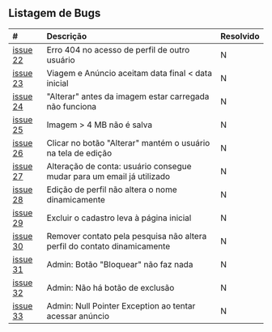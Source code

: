## Listagem de Bugs ##

| **#** | **Descrição** | **Resolvido** |
|:------|:----------------|:--------------|
| [issue 22](https://code.google.com/p/les-2013-1/issues/detail?id=22) | Erro 404 no acesso de perfil de outro usuário | N |
| [issue 23](https://code.google.com/p/les-2013-1/issues/detail?id=23) | Viagem e Anúncio aceitam data final < data inicial | N |
| [issue 24](https://code.google.com/p/les-2013-1/issues/detail?id=24) | "Alterar" antes da imagem estar carregada não funciona | N |
| [issue 25](https://code.google.com/p/les-2013-1/issues/detail?id=25) | Imagem > 4 MB não é salva | N |
| [issue 26](https://code.google.com/p/les-2013-1/issues/detail?id=26) | Clicar no botão "Alterar" mantém o usuário na tela de edição | N |
| [issue 27](https://code.google.com/p/les-2013-1/issues/detail?id=27) | Alteração de conta: usuário consegue mudar para um email já utilizado | N |
| [issue 28](https://code.google.com/p/les-2013-1/issues/detail?id=28) | Edição de perfil não altera o nome dinamicamente | N |
| [issue 29](https://code.google.com/p/les-2013-1/issues/detail?id=29) | Excluir o cadastro leva à página inicial | N |
| [issue 30](https://code.google.com/p/les-2013-1/issues/detail?id=30) | Remover contato pela pesquisa não altera perfil do contato dinamicamente | N |
| [issue 31](https://code.google.com/p/les-2013-1/issues/detail?id=31) | Admin: Botão "Bloquear" não faz nada | N |
| [issue 32](https://code.google.com/p/les-2013-1/issues/detail?id=32) | Admin: Não há botão de exclusão | N |
| [issue 33](https://code.google.com/p/les-2013-1/issues/detail?id=33) | Admin: Null Pointer Exception ao tentar acessar anúncio | N |